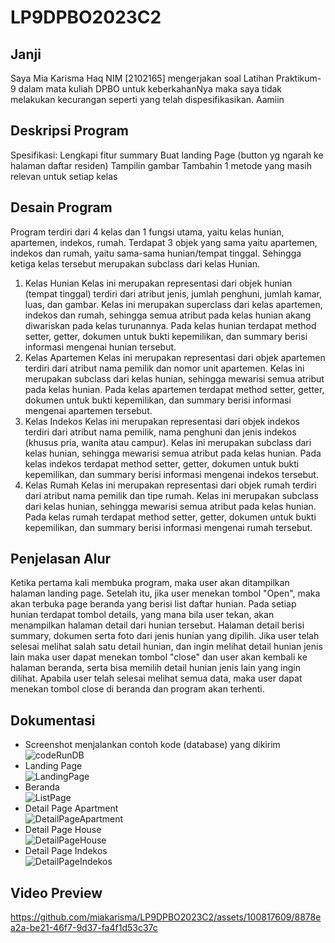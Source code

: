 # LP9DPBO2023C2
## Janji
Saya Mia Karisma Haq NIM [2102165] mengerjakan soal Latihan Praktikum-9 dalam mata kuliah DPBO untuk keberkahanNya maka saya tidak melakukan kecurangan seperti yang telah dispesifikasikan. Aamiin

## Deskripsi Program
Spesifikasi:
Lengkapi fitur summary
Buat landing Page (button yg ngarah ke halaman daftar residen)
Tampilin gambar
Tambahin 1 metode yang masih relevan untuk setiap kelas

## Desain Program
Program terdiri dari 4 kelas dan 1 fungsi utama, yaitu kelas hunian, apartemen, indekos, rumah. Terdapat 3 objek yang sama yaitu apartemen, indekos dan rumah, yaitu sama-sama hunian/tempat tinggal. Sehingga ketiga kelas tersebut merupakan subclass dari kelas Hunian.
1. Kelas Hunian
   Kelas ini merupakan representasi dari objek hunian (tempat tinggal) terdiri dari atribut jenis, jumlah penghuni, jumlah kamar, luas, dan gambar. Kelas ini merupakan superclass dari kelas apartemen, indekos dan rumah, sehingga semua atribut pada kelas hunian akang diwariskan pada kelas turunannya. Pada kelas hunian terdapat method setter, getter, dokumen untuk bukti kepemilikan, dan summary berisi informasi mengenai hunian tersebut.
2. Kelas Apartemen
   Kelas ini merupakan representasi dari objek apartemen terdiri dari atribut nama pemilik dan nomor unit apartemen. Kelas ini merupakan subclass dari kelas hunian, sehingga mewarisi semua atribut pada kelas hunian. Pada kelas apartemen terdapat method setter, getter, dokumen untuk bukti kepemilikan, dan summary berisi informasi mengenai apartemen tersebut.
3. Kelas Indekos
   Kelas ini merupakan representasi dari objek indekos terdiri dari atribut nama pemilik, nama penghuni dan jenis indekos (khusus pria, wanita atau campur). Kelas ini merupakan subclass dari kelas hunian, sehingga mewarisi semua atribut pada kelas hunian. Pada kelas indekos terdapat method setter, getter, dokumen untuk bukti kepemilikan, dan summary berisi informasi mengenai indekos tersebut.
4. Kelas Rumah 
   Kelas ini merupakan representasi dari objek rumah terdiri dari atribut nama pemilik dan tipe rumah. Kelas ini merupakan subclass dari kelas hunian, sehingga mewarisi semua atribut pada kelas hunian. Pada kelas rumah terdapat method setter, getter, dokumen untuk bukti kepemilikan, dan summary berisi informasi mengenai rumah tersebut.
   
## Penjelasan Alur
Ketika pertama kali membuka program, maka user akan ditampilkan halaman landing page. Setelah itu, jika user menekan tombol "Open", maka akan terbuka page beranda yang berisi list daftar hunian. Pada setiap hunian terdapat tombol details, yang mana bila user tekan, akan menampilkan halaman detail dari hunian tersebut. Halaman detail berisi summary, dokumen serta foto dari jenis hunian yang dipilih. Jika user telah selesai melihat salah satu detail hunian, dan ingin melihat detail hunian jenis lain maka user dapat menekan tombol "close" dan user akan kembali ke halaman beranda, serta bisa memilih detail hunian jenis lain yang ingin dilihat. Apabila user telah selesai melihat semua data, maka user dapat menekan tombol close di beranda dan program akan terhenti.

## Dokumentasi
- Screenshot menjalankan contoh kode (database) yang dikirim 
  ![codeRunDB](https://github.com/miakarisma/LP9DPBO2023C2/assets/100817609/5b5fe329-618d-464a-9ca7-9c22b8e1bd87)
  <br>
- Landing Page
  <br>
  ![LandingPage](https://github.com/miakarisma/LP9DPBO2023C2/assets/100817609/46c04f9b-9a2b-4059-9bd6-6ea99f1a4272)
  <br>
- Beranda
  <br>
  ![ListPage](https://github.com/miakarisma/LP9DPBO2023C2/assets/100817609/e6243866-1d19-4171-9991-dcb16e1ee709)
  <br>
- Detail Page Apartment
  <br>
  ![DetailPageApartment](https://github.com/miakarisma/LP9DPBO2023C2/assets/100817609/6e96504e-c714-4b83-8ae4-a9c0dff79930)
  <br>
- Detail Page House
  <br>
  ![DetailPageHouse](https://github.com/miakarisma/LP9DPBO2023C2/assets/100817609/8e64f34a-18cb-405c-96a7-3e00f8da5d4b)
  <br>
- Detail Page Indekos
  <br>
  ![DetailPageIndekos](https://github.com/miakarisma/LP9DPBO2023C2/assets/100817609/8323436f-2bbf-42ff-946a-524d9646286b)

## Video Preview


https://github.com/miakarisma/LP9DPBO2023C2/assets/100817609/8878ea2a-be21-46f7-9d37-fa4f1d53c37c

